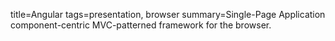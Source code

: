 title=Angular
tags=presentation, browser
summary=Single-Page Application component-centric MVC-patterned framework for the browser.
~~~~~~

